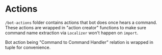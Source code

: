 # Actions

`/bot-actions` folder contains actions that bot does once hears a command. 
These actions are wrapped in "action creator" functions to make sure command name extraction via 
`Localizer` won't happen on `import`.

Bot action being "Command to Command Handler" relation is wrapped in tuple for convenience.